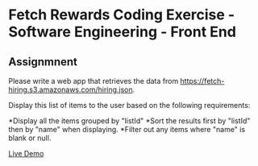 # Fetch Rewards Coding Exercise - Software Engineering - Front End

## Assignmnent

Please write a web app that retrieves the data from https://fetch-hiring.s3.amazonaws.com/hiring.json.

Display this list of items to the user based on the following requirements:

*Display all the items grouped by "listId"
*Sort the results first by "listId" then by "name" when displaying.
*Filter out any items where "name" is blank or null.

[Live Demo](https://fetch-rewards-exercise.herokuapp.com/)

